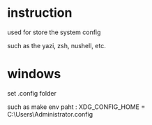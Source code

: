 # instruction

used for store the system config

such as the yazi, zsh, nushell, etc.

# windows

set .config folder

such as make env paht : XDG_CONFIG_HOME = C:\Users\Administrator\.config
